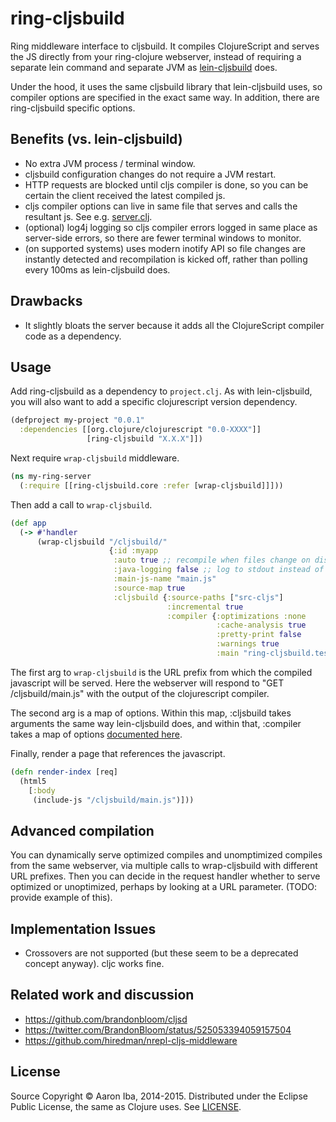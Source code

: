 # ring-cljsbuild

Ring middleware interface to cljsbuild. It compiles ClojureScript and serves the JS
directly from your ring-clojure webserver, instead of requiring a separate lein command
and separate JVM as [lein-cljsbuild](https://github.com/emezeske/lein-cljsbuild) does.

Under the hood, it uses the same cljsbuild library that lein-cljsbuild uses, so
compiler options are specified in the exact same way. In addition, there are
ring-cljsbuild specific options.

## Benefits (vs. lein-cljsbuild)

* No extra JVM process / terminal window.
* cljsbuild configuration changes do not require a JVM restart.
* HTTP requests are blocked until cljs compiler is done, so you can be certain
  the client received the latest compiled js.
* cljs compiler options can live in same file that serves and calls the resultant js.
  See e.g. [server.clj](src-test/ring_cljsbuild/test/server.clj).
* (optional) log4j logging so cljs compiler errors logged in same place as
  server-side errors, so there are fewer terminal windows to monitor.
* (on supported systems) uses modern inotify API so file changes are instantly
  detected and recompilation is kicked off, rather than polling every 100ms as
  lein-cljsbuild does.

## Drawbacks

* It slightly bloats the server because it adds all the ClojureScript compiler code as a
  dependency.

## Usage

Add ring-cljsbuild as a dependency to `project.clj`. As with lein-cljsbuild, you will
also want to add a specific clojurescript version dependency.

```clj
(defproject my-project "0.0.1"
  :dependencies [[org.clojure/clojurescript "0.0-XXXX"]]
                 [ring-cljsbuild "X.X.X"]])
```

Next require `wrap-cljsbuild` middleware.

```clj
(ns my-ring-server
  (:require [[ring-cljsbuild.core :refer [wrap-cljsbuild]]]))
```

Then add a call to `wrap-cljsbuild`.

```clj
(def app
  (-> #'handler
      (wrap-cljsbuild "/cljsbuild/"
                      {:id :myapp
                       :auto true ;; recompile when files change on disk
                       :java-logging false ;; log to stdout instead of log4j
                       :main-js-name "main.js"
                       :source-map true
                       :cljsbuild {:source-paths ["src-cljs"]
                                   :incremental true
                                   :compiler {:optimizations :none
                                              :cache-analysis true
                                              :pretty-print false
                                              :warnings true
                                              :main "ring-cljsbuild.test.client"}}))))
```

The first arg to `wrap-cljsbuild` is the URL prefix from which the compiled javascript
will be served. Here the webserver will respond to "GET /cljsbuild/main.js" with the
output of the clojurescript compiler.

The second arg is a map of options. Within this map, :cljsbuild takes arguments
the same way lein-cljsbuild does, and within that, :compiler takes a map of
options
[documented here](https://github.com/clojure/clojurescript/wiki/Compiler-Options).

Finally, render a page that references the javascript.

```clj
(defn render-index [req]
  (html5
    [:body
     (include-js "/cljsbuild/main.js")]))
```

<!-- ## Example -->

<!-- The [basic example server](example-projects/basic/src-clj/basic/server.clj) shows -->
<!-- having a ring webserver and clojurescript compiler in 1 file. -->

<!-- You can try it out: -->

<!-- ``` -->
<!-- $ git clone https://github.com/aiba/ring-cljsbuild.git -->
<!-- $ cd ring-cljsbuild/example-projects/basic -->
<!-- $ lein run -m basic.server 8888 -->
<!-- ``` -->

<!-- Now visit http://localhost:8888/. As you edit either `server.clj` or -->
<!-- `client.cljs` and reload the page, your changes will be automatically recompiled. -->

## Advanced compilation

You can dynamically serve optimized compiles and unomptimized compiles from the same
webserver, via multiple calls to wrap-cljsbuild with different URL prefixes. Then you
can decide in the request handler whether to serve optimized or unoptimized, perhaps by
looking at a URL parameter. (TODO: provide example of this).

## Implementation Issues

* Crossovers are not supported (but these seem to be a deprecated concept
  anyway).  cljc works fine.

## Related work and discussion

* https://github.com/brandonbloom/cljsd
* https://twitter.com/BrandonBloom/status/525053394059157504
* https://github.com/hiredman/nrepl-cljs-middleware

## License

Source Copyright © Aaron Iba, 2014-2015.
Distributed under the Eclipse Public License, the same as Clojure uses.
See [LICENSE](/LICENSE).
